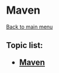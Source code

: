 <H1>Maven</h1>

[Back to main menu](..%2FREADME.md)

<h2>

Topic list:
* [Maven](education%2FMaven.md)

</h2>
